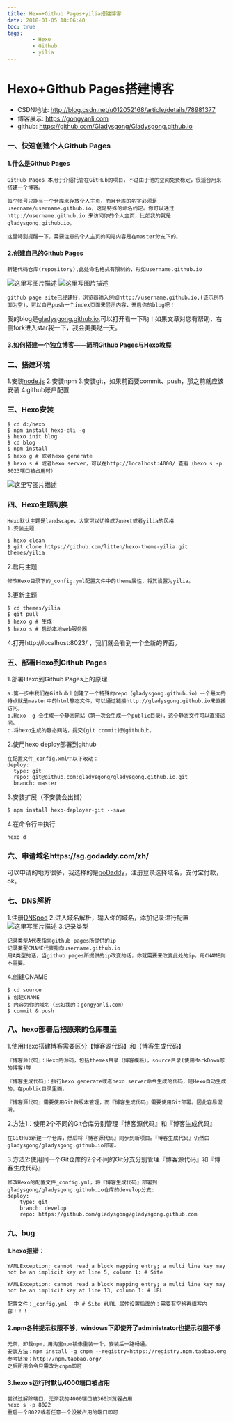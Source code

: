```yaml
---
title: Hexo+Github Pages+yilia搭建博客
date: 2018-01-05 18:06:40
toc: true
tags:
        - Hexo
        - Github
        - yilia
---
```


# Hexo+Github Pages搭建博客
 
- CSDN地址: http://blog.csdn.net/u012052168/article/details/78981377
- 博客展示: https://gongyanli.com
- github: https://github.com/Gladysgong/Gladysgong.github.io
### 一、快速创建个人Github Pages
#### 1.什么是Github Pages

	GitHub Pages 本用于介绍托管在GitHub的项目，不过由于他的空间免费稳定，很适合用来搭建一个博客。

	每个帐号只能有一个仓库来存放个人主页，而且仓库的名字必须是username/username.github.io，这是特殊的命名约定。你可以通过http://username.github.io 来访问你的个人主页，比如我的就是gladysgong.github.io。

	这里特别提醒一下，需要注意的个人主页的网站内容是在master分支下的。

#### 2.创建自己的Github Pages
	新建代码仓库(repository),此处命名格式有限制的，形如username.github.io
![这里写图片描述](http://img.blog.csdn.net/20180105161022371?watermark/2/text/aHR0cDovL2Jsb2cuY3Nkbi5uZXQvdTAxMjA1MjE2OA==/font/5a6L5L2T/fontsize/400/fill/I0JBQkFCMA==/dissolve/70/gravity/SouthEast)
![这里写图片描述](http://img.blog.csdn.net/20180105161115747?watermark/2/text/aHR0cDovL2Jsb2cuY3Nkbi5uZXQvdTAxMjA1MjE2OA==/font/5a6L5L2T/fontsize/400/fill/I0JBQkFCMA==/dissolve/70/gravity/SouthEast)
		 
	github page site已经建好，浏览器输入例如http://username.github.io,(该示例界面为空)，可以自己push一个index页面来显示内容，开启你的blog把！
我的blog是[gladysgong.github.io](gladysgong.github.io),可以打开看一下哟！如果文章对您有帮助，右侧fork进入star我一下，我会美美哒一天。
	
#### 3.如何搭建一个独立博客——简明Github Pages与Hexo教程



### 二、搭建环境
1.安装[node.js](https://nodejs.org/en/)
2.安装npm
3.安装git，如果前面要commit、push，那之前就应该安装
4.github账户配置
### 三、Hexo安装
	$ cd d:/hexo
	$ npm install hexo-cli -g
	$ hexo init blog
	$ cd blog
	$ npm install
	$ hexo g # 或者hexo generate
	$ hexo s # 或者hexo server，可以在http://localhost:4000/ 查看（hexo s -p 8023端口被占用时）
![这里写图片描述](http://img.blog.csdn.net/20180105162744799?watermark/2/text/aHR0cDovL2Jsb2cuY3Nkbi5uZXQvdTAxMjA1MjE2OA==/font/5a6L5L2T/fontsize/400/fill/I0JBQkFCMA==/dissolve/70/gravity/SouthEast)
### 四、Hexo主题切换
	Hexo默认主题是landscape，大家可以切换成为next或者yilia的风格
	1.安装主题
	
	$ hexo clean
	$ git clone https://github.com/litten/hexo-theme-yilia.git themes/yilia

2.启用主题

	修改Hexo目录下的_config.yml配置文件中的theme属性，将其设置为yilia。
3.更新主题

	$ cd themes/yilia
	$ git pull
	$ hexo g # 生成
	$ hexo s # 启动本地web服务器
4.打开http://localhost:8023/ ，我们就会看到一个全新的界面。
### 五、部署Hexo到Github Pages
1.部署Hexo到Github Pages上的原理

    a.第一步中我们在Github上创建了一个特殊的repo（gladysgong.github.io）一个最大的特点就是master中的html静态文件，可以通过链接http://gladysgong.github.io来直接访问。
    b.Hexo -g 会生成一个静态网站（第一次会生成一个public目录），这个静态文件可以直接访问。
    c.将hexo生成的静态网站，提交(git commit)到github上。
2.使用hexo deploy部署到github

	在配置文件_config.xml中以下改动：
	deploy:
	  type: git
	  repo: git@github.com:gladysgong/gladysgong.github.io.git
	  branch: master
3.安装扩展（不安装会出错）
	
	$ npm install hexo-deployer-git --save
4.在命令行中执行
	
	hexo d
	
### 六、申请域名https://sg.godaddy.com/zh/ 
可以申请的地方很多，我选择的是[goDaddy](https://sg.godaddy.com/zh/)，注册登录选择域名，支付宝付款，ok。
### 七、DNS解析
1.注册[DNSpod](https://www.dnspod.cn/)
2.进入域名解析，输入你的域名，添加记录进行配置
![这里写图片描述](http://img.blog.csdn.net/20180105165317195?watermark/2/text/aHR0cDovL2Jsb2cuY3Nkbi5uZXQvdTAxMjA1MjE2OA==/font/5a6L5L2T/fontsize/400/fill/I0JBQkFCMA==/dissolve/70/gravity/SouthEast)
3.记录类型
		
	记录类型A代表指向github pages所提供的ip
	记录类型CNAME代表指向username.github.io
	用A类型的话，当github pages所提供的ip改变的话，你就需要来改变此处的ip，用CNAME则不需要。
4.创建CNAME
		
	$ cd source
	$ 创建CNAME
	$ 内容为你的域名（比如我的：gongyanli.com）
	$ commit & push
### 八、hexo部署后把原来的仓库覆盖
1.使用Hexo搭建博客需要区分【博客源代码】和【博客生成代码】
	

    『博客源代码』：Hexo的源码，包括themes目录（博客模板），source目录(使用MarkDown写的博客)等

    『博客生成代码』：执行hexo generate或者hexo server命令生成的代码，是Hexo自动生成的，在public目录里面。
	
	『博客源代码』需要使用Git做版本管理，而『博客生成代码』需要使用Git部署。因此容易混淆。
2.方法1：使用2个不同的Git仓库分别管理『博客源代码』和『博客生成代码』

	在GitHub新建一个仓库，然后将『博客源代码』同步到新项目。『博客生成代码』仍然由gladysgong/gladysgong.github.io部署。
3.方法2:使用同一个Git仓库的2个不同的Git分支分别管理『博客源代码』和『博客生成代码』

	修改Hexo的配置文件_config.yml，将『博客生成代码』部署到gladysgong/gladysgong.github.io仓库的develop分支:
	deploy:
		type: git
		branch: develop
		repo: https://github.com/gladysgong/gladysgong.github.com
	
### 九、bug
#### 1.hexo报错：

```
YAMLException: cannot read a block mapping entry; a multi line key may not be an implicit key at line 5, column 1: # Site

YAMLException: cannot read a block mapping entry; a multi line key may not be an implicit key at line 13, column 1: # URL
```
	配置文件：_config.yml  中 # Site #URL 属性设置后面的：需要有空格再填写内容！！！
#### 2.npm各种提示权限不够，windows下即使开了administrator也提示权限不够
	无奈，卸载npm，用淘宝npm镜像重装一个，安装后一路畅通。
	安装方法：npm install -g cnpm --registry=https://registry.npm.taobao.org
	参考链接：http://npm.taobao.org/
	之后所用命令只需改为cnpm即可
#### 3.hexo s运行时默认4000端口被占用
	尝试过解除端口，无奈我的4000端口被360浏览器占用
	hexo s -p 8022
	重启一个8022或者任意一个没被占用的端口即可


